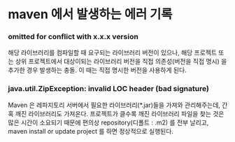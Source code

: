 # maven 에서 발생하는 에러 기록




### omitted for conflict with x.x.x version

해당 라이브러리를 컴파일할 때 요구되는 라이브러리 버전이 있으나, 해당 프로젝트 또는 상위 프로젝트에서 대상이되는 라이브러리 버전을 직접 의존성(버전을 직접 명시) 을 추가한 경우 발생하는 충돌. 
이 때는 직접 명시한 버전을 사용하게 된다.


### java.util.ZipException: invalid LOC header (bad signature)

Maven 은 레파지토리 서버에서 필요한 라이브러리(*.jar)들을 가져와 관리해주는데, 간혹 깨진 라이브러리도 가져온다.
프로젝트가 클수록 깨진 라이브러리 파일을 찾는 것은 많은 시간이 소요되기 때문에 편의상 repository(디폴트 : .m2) 를 전부 날리고,
maven install or update project 를 하면 정상적으로 실행된다.